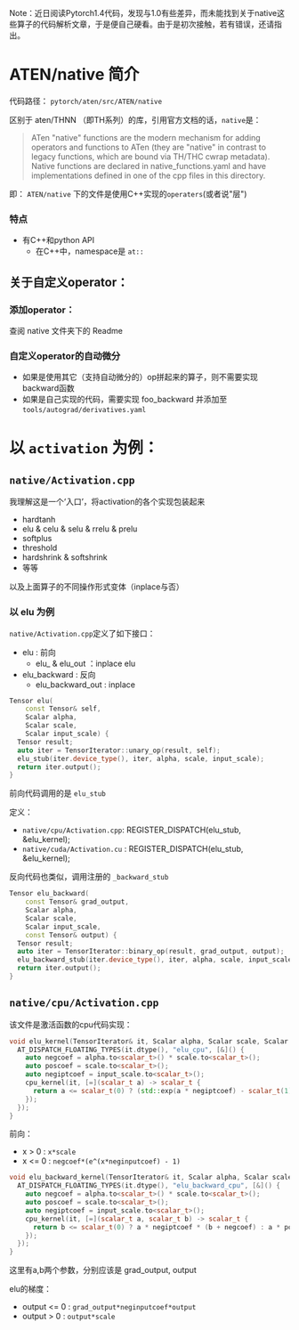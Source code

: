 Note：近日阅读Pytorch1.4代码，发现与1.0有些差异，而未能找到关于native这些算子的代码解析文章，于是便自己硬看。由于是初次接触，若有错误，还请指出。

# ATEN/native 简介
代码路径：
`pytorch/aten/src/ATEN/native`

区别于 aten/THNN （即TH系列）的库，引用官方文档的话，`native`是：

> ATen "native" functions are the modern mechanism for adding operators and functions to ATen (they are "native" in contrast to legacy functions, which are bound via TH/THC cwrap metadata). Native functions are declared in native_functions.yaml and have implementations defined in one of the cpp files in this directory.

即： `ATEN/native` 下的文件是使用C++实现的`operaters`(或者说"层")

### 特点
- 有C++和python API
    - 在C++中，namespace是 `at::`

## 关于自定义operator：

### 添加operator：
查阅 native 文件夹下的 Readme

### 自定义operator的自动微分
- 如果是使用其它（支持自动微分的）op拼起来的算子，则不需要实现backward函数
- 如果是自己实现的代码，需要实现 foo_backward 并添加至`tools/autograd/derivatives.yaml`

# 以 `activation` 为例：

## `native/Activation.cpp`
我理解这是一个‘入口’，将activation的各个实现包装起来
- hardtanh
- elu & celu & selu & rrelu & prelu
- softplus
- threshold
- hardshrink & softshrink
- 等等

以及上面算子的不同操作形式变体（inplace与否）

### 以 elu 为例

`native/Activation.cpp`定义了如下接口：

- elu : 前向
    - elu_ & elu_out ：inplace elu
- elu_backward : 反向
    - elu_backward_out : inplace

```cpp
Tensor elu(
    const Tensor& self,
    Scalar alpha,
    Scalar scale,
    Scalar input_scale) {
  Tensor result;
  auto iter = TensorIterator::unary_op(result, self);
  elu_stub(iter.device_type(), iter, alpha, scale, input_scale);
  return iter.output();
}
```
前向代码调用的是 `elu_stub`

定义：
- `native/cpu/Activation.cpp`: REGISTER_DISPATCH(elu_stub, &elu_kernel);
- `native/cuda/Activation.cu` : REGISTER_DISPATCH(elu_stub, &elu_kernel);

反向代码也类似，调用注册的 `_backward_stub`
``` cpp
Tensor elu_backward(
    const Tensor& grad_output,
    Scalar alpha,
    Scalar scale,
    Scalar input_scale,
    const Tensor& output) {
  Tensor result;
  auto iter = TensorIterator::binary_op(result, grad_output, output);
  elu_backward_stub(iter.device_type(), iter, alpha, scale, input_scale);
  return iter.output();
}
```

## `native/cpu/Activation.cpp`
该文件是激活函数的cpu代码实现：

```cpp
void elu_kernel(TensorIterator& it, Scalar alpha, Scalar scale, Scalar input_scale) {
  AT_DISPATCH_FLOATING_TYPES(it.dtype(), "elu_cpu", [&]() {
    auto negcoef = alpha.to<scalar_t>() * scale.to<scalar_t>();
    auto poscoef = scale.to<scalar_t>();
    auto negiptcoef = input_scale.to<scalar_t>();
    cpu_kernel(it, [=](scalar_t a) -> scalar_t {
      return a <= scalar_t(0) ? (std::exp(a * negiptcoef) - scalar_t(1)) * negcoef : a * poscoef;
    });
  });
}
```
前向：
- x > 0 : `x*scale`
- x <= 0 : `negcoef*(e^(x*neginputcoef) - 1)`

```cpp
void elu_backward_kernel(TensorIterator& it, Scalar alpha, Scalar scale, Scalar input_scale) {
  AT_DISPATCH_FLOATING_TYPES(it.dtype(), "elu_backward_cpu", [&]() {
    auto negcoef = alpha.to<scalar_t>() * scale.to<scalar_t>();
    auto poscoef = scale.to<scalar_t>();
    auto negiptcoef = input_scale.to<scalar_t>();
    cpu_kernel(it, [=](scalar_t a, scalar_t b) -> scalar_t {
      return b <= scalar_t(0) ? a * negiptcoef * (b + negcoef) : a * poscoef;
    });
  });
}
```
这里有a,b两个参数，分别应该是 grad_output, output

elu的梯度：
- output <= 0 : `grad_output*neginputcoef*output`
- output > 0 :  `output*scale`